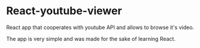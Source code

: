 # React-youtube-viewer

React app that cooperates with youtube API and allows
to browse it's video.

The app is very simple and was made for the sake of learning React.
